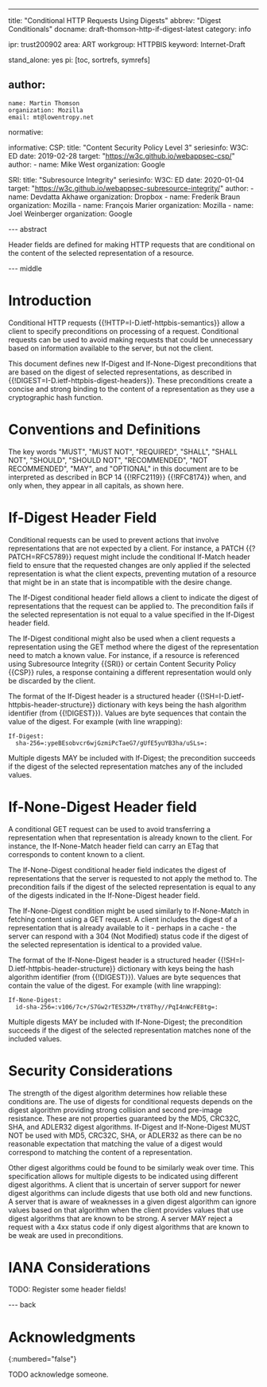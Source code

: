 ---
title: "Conditional HTTP Requests Using Digests"
abbrev: "Digest Conditionals"
docname: draft-thomson-http-if-digest-latest
category: info

ipr: trust200902
area: ART
workgroup: HTTPBIS
keyword: Internet-Draft

stand_alone: yes
pi: [toc, sortrefs, symrefs]

author:
 -
    name: Martin Thomson
    organization: Mozilla
    email: mt@lowentropy.net

normative:

informative:
  CSP:
    title: "Content Security Policy Level 3"
    seriesinfo:
      W3C: ED
    date: 2019-02-28
    target: "https://w3c.github.io/webappsec-csp/"
    author:
      -
        name: Mike West
        organization: Google

  SRI:
    title: "Subresource Integrity"
    seriesinfo:
      W3C: ED
    date: 2020-01-04
    target: "https://w3c.github.io/webappsec-subresource-integrity/"
    author:
      -
        name: Devdatta Akhawe
        organization: Dropbox
      -
        name: Frederik Braun
        organization: Mozilla
      -
        name: François Marier
        organization: Mozilla
      -
        name: Joel Weinberger
        organization: Google



--- abstract

Header fields are defined for making HTTP requests that are conditional on the
content of the selected representation of a resource.

--- middle

# Introduction

Conditional HTTP requests {{!HTTP=I-D.ietf-httpbis-semantics}} allow a client to
specify preconditions on processing of a request.  Conditional requests can be
used to avoid making requests that could be unnecessary based on information
available to the server, but not the client.

This document defines new If-Digest and If-None-Digest preconditions that are
based on the digest of selected representations, as described in
{{!DIGEST=I-D.ietf-httpbis-digest-headers}}.  These preconditions create a
concise and strong binding to the content of a representation as they use a
cryptographic hash function.


# Conventions and Definitions

The key words "MUST", "MUST NOT", "REQUIRED", "SHALL", "SHALL NOT", "SHOULD",
"SHOULD NOT", "RECOMMENDED", "NOT RECOMMENDED", "MAY", and "OPTIONAL" in this
document are to be interpreted as described in BCP 14 {{!RFC2119}} {{!RFC8174}}
when, and only when, they appear in all capitals, as shown here.


# If-Digest Header Field

Conditional requests can be used to prevent actions that involve representations
that are not expected by a client.  For instance, a PATCH {{?PATCH=RFC5789}}
request might include the conditional If-Match header field to ensure that the
requested changes are only applied if the selected representation is what the
client expects, preventing mutation of a resource that might be in an state that
is incompatible with the desire change.

The If-Digest conditional header field allows a client to indicate the digest of
representations that the request can be applied to.  The precondition fails if
the selected representation is not equal to a value specified in the If-Digest
header field.

The If-Digest conditional might also be used when a client requests a
representation using the GET method where the digest of the representation need
to match a known value.  For instance, if a resource is referenced using
Subresource Integrity {{SRI}} or certain Content Security Policy {{CSP}} rules,
a response containing a different representation would only be discarded by the
client.

The format of the If-Digest header is a structured header
{{!SH=I-D.ietf-httpbis-header-structure}} dictionary with keys being the hash
algorithm identifier (from {{!DIGEST}}). Values are byte sequences that contain
the value of the digest.  For example (with line wrapping):

~~~
If-Digest:
  sha-256=:ypeBEsobvcr6wjGzmiPcTaeG7/gUfE5yuYB3ha/uSLs=:
~~~

Multiple digests MAY be included with If-Digest; the precondition succeeds if
the digest of the selected representation matches any of the included values.


# If-None-Digest Header field

A conditional GET request can be used to avoid transferring a representation
when that representation is already known to the client.  For instance, the
If-None-Match header field can carry an ETag that corresponds to content known
to a client.

The If-None-Digest conditional header field indicates the digest of
representations that the server is requested to not apply the method to.  The
precondition fails if the digest of the selected representation is equal to any
of the digests indicated in the If-None-Digest header field.

The If-None-Digest condition might be used similarly to If-None-Match in
fetching content using a GET request.  A client includes the digest of a
representation that is already available to it - perhaps in a cache - the server
can respond with a 304 (Not Modified) status code if the digest of the selected
representation is identical to a provided value.

The format of the If-None-Digest header is a structured header
{{!SH=I-D.ietf-httpbis-header-structure}} dictionary with keys being the hash
algorithm identifier (from {{!DIGEST}}). Values are byte sequences that contain
the value of the digest.  For example (with line wrapping):

~~~
If-None-Digest:
  id-sha-256=:v106/7c+/S7Gw2rTES3ZM+/tY8Thy//PqI4nWcFE8tg=:
~~~

Multiple digests MAY be included with If-None-Digest; the precondition succeeds
if the digest of the selected representation matches none of the included
values.


# Security Considerations

The strength of the digest algorithm determines how reliable these conditions
are.  The use of digests for conditional requests depends on the digest
algorithm providing strong collision and second pre-image resistance.  These are
not properties guaranteed by the MD5, CRC32C, SHA, and ADLER32 digest algorithms.
If-Digest and If-None-Digest MUST NOT be used with MD5, CRC32C, SHA, or ADLER32
as there can be no reasonable expectation that matching the value of a digest
would correspond to matching the content of a representation.

Other digest algorithms could be found to be similarly weak over time.  This
specification allows for multiple digests to be indicated using different digest
algorithms.  A client that is uncertain of server support for newer digest
algorithms can include digests that use both old and new functions.  A server
that is aware of weaknesses in a given digest algorithm can ignore values
based on that algorithm when the client provides values that use digest
algorithms that are known to be strong.  A server MAY reject a request with a
4xx status code if only digest algorithms that are known to be weak are used in
preconditions.


# IANA Considerations

TODO: Register some header fields!



--- back

# Acknowledgments
{:numbered="false"}

TODO acknowledge someone.
